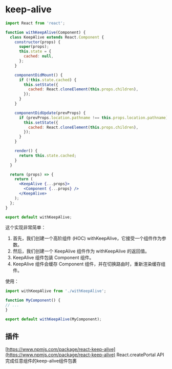# keep-alive

```jsx
import React from 'react';

function withKeepAlive(Component) {
  class KeepAlive extends React.Component {
    constructor(props) {
      super(props);
      this.state = {
        cached: null,
      };
    }

    componentDidMount() {
      if (!this.state.cached) {
        this.setState({
          cached: React.cloneElement(this.props.children),
        });
      }
    }

    componentDidUpdate(prevProps) {
      if (prevProps.location.pathname !== this.props.location.pathname) {
        this.setState({
          cached: React.cloneElement(this.props.children),
        });
      }
    }

    render() {
      return this.state.cached;
    }
  }

  return (props) => {
    return (
      <KeepAlive {...props}>
        <Component {...props} />
      </KeepAlive>
    );
  };
}

export default withKeepAlive;

```

这个实现非常简单：

1. 首先，我们创建一个高阶组件 (HOC) withKeepAlive，它接受一个组件作为参数。
2. 然后，我们创建一个 KeepAlive 组件作为 withKeepAlive 的返回值。
3. KeepAlive 组件包装 Component 组件。
4. KeepAlive 组件会缓存 Component 组件，并在切换路由时，重新渲染缓存组件。

使用：

```jsx
import withKeepAlive from './withKeepAlive';

function MyComponent() {
// ...
}

export default withKeepAlive(MyComponent);
```

## 插件

[https://www.npmjs.com/package/react-keep-alive](https://www.npmjs.com/package/react-keep-alive)
React.createPortal API 完成任意组件的keep-alive组件包裹
